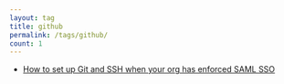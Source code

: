 ```yaml
---
layout: tag
title: github
permalink: /tags/github/
count: 1
---
```


- [How to set up Git and SSH when your org has enforced SAML SSO](https://ljvmiranda921.github.io/notebook/2023/11/28/git-ssh-saml/)
